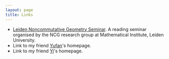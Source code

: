```yaml
---
layout: page
title: Links
---
```


- [Leiden Noncommutative Geometry Seminar](https://ncg-leiden.github.io/). A reading seminar organised by the NCG research group at Mathematical Institute, Leiden University.
- Link to my friend [Yufan](https://sherlock3711.github.io/)'s homepage.
- Link to my friend [Yi](https://www.eleves.ens.fr/home/yshan/Home.html)'s homepage.